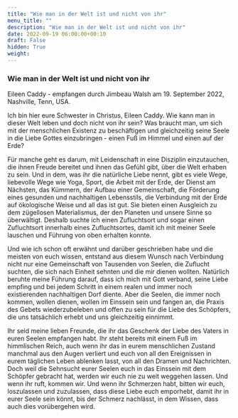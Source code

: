 ```yaml
---
title: "Wie man in der Welt ist und nicht von ihr"
menu_title: ""
description: "Wie man in der Welt ist und nicht von ihr"
date: 2022-09-19 06:00:00+00:10
draft: False
hidden: True
weight:
---
```

### Wie man in der Welt ist und nicht von ihr

Eileen Caddy - empfangen durch Jimbeau Walsh am 19. September 2022, Nashville, Tenn, USA.

Ich bin hier eure Schwester in Christus, Eileen Caddy. Wie kann man in dieser Welt leben und doch nicht von ihr sein? Was braucht man, um sich mit der menschlichen Existenz zu beschäftigen und gleichzeitig seine Seele in die Liebe Gottes einzubringen - einen Fuß im Himmel und einen auf der Erde?

Für manche geht es darum, mit Leidenschaft in eine Disziplin einzutauchen, die ihnen Freude bereitet und ihnen das Gefühl gibt, über die Welt erhaben zu sein. Und in dem, was ihr die natürliche Liebe nennt, gibt es viele Wege, liebevolle Wege wie Yoga, Sport, die Arbeit mit der Erde, der Dienst am Nächsten, das Kümmern, der Aufbau einer Gemeinschaft, die Förderung eines gesunden und nachhaltigen Lebensstils, die Verbindung mit der Erde auf ökologische Weise und all das ist gut. Sie bieten einen Ausgleich zu dem zügellosen Materialismus, der den Planeten und unsere Sinne so überwältigt. Deshalb suchte ich einen Zufluchtsort und sogar einen Zufluchtsort innerhalb eines Zufluchtsortes, damit ich mit meiner Seele lauschen und Führung von oben erhalten konnte.

Und wie ich schon oft erwähnt und darüber geschrieben habe und die meisten von euch wissen, entstand aus diesem Wunsch nach Verbindung nicht nur eine Gemeinschaft von Tausenden von Seelen, die Zuflucht suchten, die sich nach Einheit sehnten und die mir dienen wollten. Natürlich beruhte meine Führung darauf, dass ich mich mit Gott verband, seine Liebe empfing und bei jedem Schritt in einem realen und immer noch existierenden nachhaltigen Dorf diente. Aber die Seelen, die immer noch kommen, wollen dienen, wollen im Einssein sein und fangen an, die Praxis des Gebets wiederzubeleben und offen zu sein für die Liebe des Schöpfers, die uns tatsächlich erhebt und uns gleichzeitig einnimmt.

Ihr seid meine lieben Freunde, die ihr das Geschenk der Liebe des Vaters in euren Seelen empfangen habt. Ihr steht bereits mit einem Fuß im himmlischen Reich, auch wenn ihr das in eurem menschlichen Zustand manchmal aus den Augen verliert und euch von all den Ereignissen in eurem täglichen Leben ablenken lasst, von all den Dramen und Nachrichten. Doch weil die Sehnsucht eurer Seelen euch in das Einssein mit dem Schöpfer gebracht hat, werden wir euch nie zu weit weggehen lassen. Und wenn ihr ruft, kommen wir. Und wenn ihr Schmerzen habt, bitten wir euch, loszulassen und zuzulassen, dass diese Liebe euch emporhebt, damit ihr in eurer Seele sein könnt, bis der Schmerz nachlässt, in dem Wissen, dass auch dies vorübergehen wird.